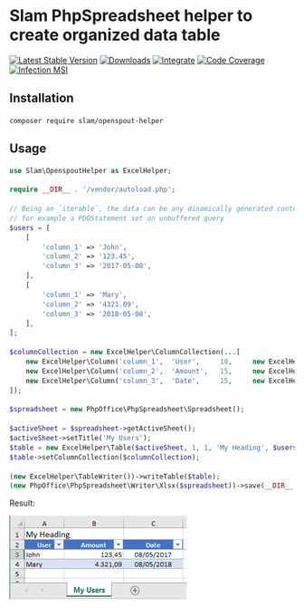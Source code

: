 # Slam PhpSpreadsheet helper to create organized data table

[![Latest Stable Version](https://img.shields.io/packagist/v/slam/openspout-helper.svg)](https://packagist.org/packages/slam/openspout-helper)
[![Downloads](https://img.shields.io/packagist/dt/slam/openspout-helper.svg)](https://packagist.org/packages/slam/openspout-helper)
[![Integrate](https://github.com/Slamdunk/openspout-helper/workflows/Integrate/badge.svg?branch=main)](https://github.com/Slamdunk/openspout-helper/actions)
[![Code Coverage](https://codecov.io/gh/Slamdunk/openspout-helper/coverage.svg?branch=main)](https://codecov.io/gh/Slamdunk/openspout-helper?branch=main)
[![Infection MSI](https://badge.stryker-mutator.io/github.com/Slamdunk/openspout-helper/main)](https://dashboard.stryker-mutator.io/reports/github.com/Slamdunk/openspout-helper/main)

## Installation

`composer require slam/openspout-helper`

## Usage

```php
use Slam\OpenspoutHelper as ExcelHelper;

require __DIR__ . '/vendor/autoload.php';

// Being an `iterable`, the data can be any dinamically generated content
// for example a PDOStatement set on unbuffered query
$users = [
    [
        'column_1' => 'John',
        'column_2' => '123.45',
        'column_3' => '2017-05-08',
    ],
    [
        'column_1' => 'Mary',
        'column_2' => '4321.09',
        'column_3' => '2018-05-08',
    ],
];

$columnCollection = new ExcelHelper\ColumnCollection(...[
    new ExcelHelper\Column('column_1',  'User',     10,     new ExcelHelper\CellStyle\Text()),
    new ExcelHelper\Column('column_2',  'Amount',   15,     new ExcelHelper\CellStyle\Amount()),
    new ExcelHelper\Column('column_3',  'Date',     15,     new ExcelHelper\CellStyle\Date()),
]);

$spreadsheet = new PhpOffice\PhpSpreadsheet\Spreadsheet();

$activeSheet = $spreadsheet->getActiveSheet();
$activeSheet->setTitle('My Users');
$table = new ExcelHelper\Table($activeSheet, 1, 1, 'My Heading', $users);
$table->setColumnCollection($columnCollection);

(new ExcelHelper\TableWriter())->writeTable($table);
(new PhpOffice\PhpSpreadsheet\Writer\Xlsx($spreadsheet))->save(__DIR__.'/test.xlsx');
```

Result:

![Example](https://raw.githubusercontent.com/Slamdunk/openspout-helper/master/example.png)
